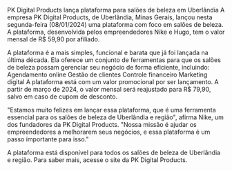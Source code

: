 PK Digital Products lança plataforma para salões de beleza em Uberlândia
A empresa PK Digital Products, de Uberlândia, Minas Gerais, lançou nesta segunda-feira (08/01/2024) uma plataforma com foco em salões de beleza. A plataforma, desenvolvida pelos empreendedores Nike e Hugo, tem o valor mensal de R$ 59,90 por afiliado.

A plataforma é a mais simples, funcional e barata que já foi lançada na última década. Ela oferece um conjunto de ferramentas para que os salões de beleza possam gerenciar seu negócio de forma eficiente, incluindo:
Agendamento online
Gestão de clientes
Controle financeiro
Marketing digital
A plataforma está com um valor promocional por ser lançamento. A partir de março de 2024, o valor mensal será reajustado para R$ 79,90, salvo em caso de cupom de desconto.

"Estamos muito felizes em lançar essa plataforma, que é uma ferramenta essencial para os salões de beleza de Uberlândia e região", afirma Nike, um dos fundadores da PK Digital Products. "Nossa missão é ajudar os empreendedores a melhorarem seus negócios, e essa plataforma é um passo importante para isso."

A plataforma está disponível para todos os salões de beleza de Uberlândia e região. Para saber mais, acesse o site da PK Digital Products.
